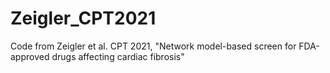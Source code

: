 # Zeigler_CPT2021
Code from Zeigler et al. CPT 2021, "Network model-based screen for FDA-approved drugs affecting cardiac fibrosis"
